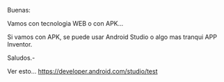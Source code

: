 Buenas:

Vamos con tecnologia WEB o con APK... 

Si vamos con APK, se puede usar Android Studio o algo mas tranqui APP Inventor.

Saludos.-

Ver esto... https://developer.android.com/studio/test
